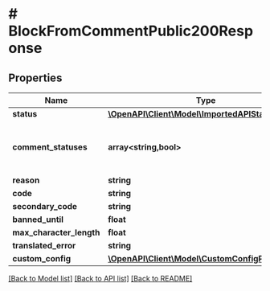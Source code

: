 # # BlockFromCommentPublic200Response

## Properties

Name | Type | Description | Notes
------------ | ------------- | ------------- | -------------
**status** | [**\OpenAPI\Client\Model\ImportedAPIStatusFAILED**](ImportedAPIStatusFAILED.md) |  |
**comment_statuses** | **array<string,bool>** | Construct a type with a set of properties K of type T |
**reason** | **string** |  |
**code** | **string** |  |
**secondary_code** | **string** |  | [optional]
**banned_until** | **float** |  | [optional]
**max_character_length** | **float** |  | [optional]
**translated_error** | **string** |  | [optional]
**custom_config** | [**\OpenAPI\Client\Model\CustomConfigParameters**](CustomConfigParameters.md) |  | [optional]

[[Back to Model list]](../../README.md#models) [[Back to API list]](../../README.md#endpoints) [[Back to README]](../../README.md)
